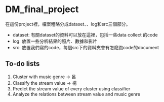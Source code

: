 # DM_final_project
在這份project裡，檔案粗略分成dataset、、log和src三個部分。
* dataset: 有關dataset的資料可以放在這裡，包括一些data collect 的code
* log: 放置一些分析結果的照片、數據和影片
* src: 放置我們寫的code，每個src下的資料夾會有怎麼跑code的document

## To-do lists
1. Cluster with music genre -> 呂
2. Classify the stream value -> 楊
3. Predict the stream value of every cluster using classifier
4. Analyze the relations between stream value and music genre

